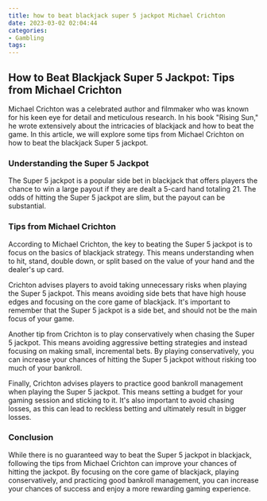 ```yaml
---
title: how to beat blackjack super 5 jackpot Michael Crichton
date: 2023-03-02 02:04:44
categories:
- Gambling
tags:
---
```

## How to Beat Blackjack Super 5 Jackpot: Tips from Michael Crichton

Michael Crichton was a celebrated author and filmmaker who was known for his keen eye for detail and meticulous research. In his book "Rising Sun," he wrote extensively about the intricacies of blackjack and how to beat the game. In this article, we will explore some tips from Michael Crichton on how to beat the blackjack Super 5 jackpot.

### Understanding the Super 5 Jackpot

The Super 5 jackpot is a popular side bet in blackjack that offers players the chance to win a large payout if they are dealt a 5-card hand totaling 21. The odds of hitting the Super 5 jackpot are slim, but the payout can be substantial.

### Tips from Michael Crichton

According to Michael Crichton, the key to beating the Super 5 jackpot is to focus on the basics of blackjack strategy. This means understanding when to hit, stand, double down, or split based on the value of your hand and the dealer's up card.

Crichton advises players to avoid taking unnecessary risks when playing the Super 5 jackpot. This means avoiding side bets that have high house edges and focusing on the core game of blackjack. It's important to remember that the Super 5 jackpot is a side bet, and should not be the main focus of your game.

Another tip from Crichton is to play conservatively when chasing the Super 5 jackpot. This means avoiding aggressive betting strategies and instead focusing on making small, incremental bets. By playing conservatively, you can increase your chances of hitting the Super 5 jackpot without risking too much of your bankroll.

Finally, Crichton advises players to practice good bankroll management when playing the Super 5 jackpot. This means setting a budget for your gaming session and sticking to it. It's also important to avoid chasing losses, as this can lead to reckless betting and ultimately result in bigger losses.

### Conclusion

While there is no guaranteed way to beat the Super 5 jackpot in blackjack, following the tips from Michael Crichton can improve your chances of hitting the jackpot. By focusing on the core game of blackjack, playing conservatively, and practicing good bankroll management, you can increase your chances of success and enjoy a more rewarding gaming experience.